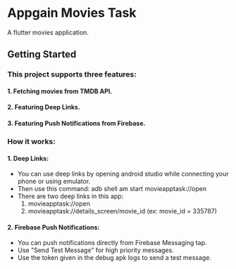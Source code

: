 # Appgain Movies Task

A flutter movies application.

## Getting Started

### This project supports three features:
#### 1. Fetching movies from TMDB API.
#### 2. Featuring Deep Links.
#### 3. Featuring Push Notifications from Firebase.

### How it works:

#### 1. Deep Links:
- You can use deep links by opening android studio while connecting your phone or using emulator.
- Then use this command: 
adb shell am start movieapptask://open
- There are two deep links in this app:
  1. movieapptask://open
  2. movieapptask://details_screen/movie_id (ex: movie_id = 335787)

#### 2. Firebase Push Notifications:
- You can push notifications directly from Firebase Messaging tap.
- Use "Send Test Message" for high priority messages.
- Use the token given in the debug apk logs to send a test message.
